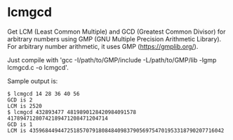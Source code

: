 # lcmgcd
Get LCM (Least Common Multiple) and GCD (Greatest Common Divisor) for arbitrary numbers using GMP (GNU Multiple Precision Arithmetic Library).
For arbitrary number arithmetic, it uses GMP (https://gmplib.org/).

Just compile with 'gcc -I/path/to/GMP/include -L/path/to/GMP/lib -lgmp lcmgcd.c -o lcmgcd'.

Sample output is:

    $ lcmgcd 14 28 36 40 56
    GCD is 2
    LCM is 2520
    $ lcmgcd 432893477 4819890128420984091578 41789471280742189471208471204714
    GCD is 1
    LCM is 43596844944725185707918084840983790569754701953318790207716042
